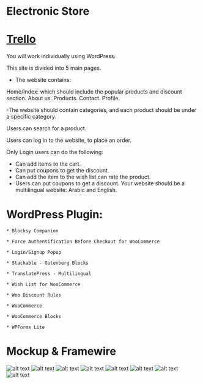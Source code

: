 # Electronic Store

# [Trello](https://trello.com/b/BVKN5tPs/wordpress-store)

You will work individually using WordPress.

This site is divided into 5 main pages.

- The website contains:

Home/Index: which should include the popular products and discount section. About us. Products. Contact. Profile.

-The website should contain categories, and each product should be under a specific category.

Users can search for a product.

Users can log in to the website, to place an order.

Only Login users can do the following: 

* Can add items to the cart.
* Can put coupons to get the discount.
* Can add the item to the wish list can rate the product. 
* Users can put coupons to get a discount. Your website should be a multilingual website: Arabic and English. 



# WordPress Plugin:
    * Blocksy Companion

    * Force Authentification Before Checkout for WooCommerce

    * Login/Signup Popup

    * Stackable - Gutenberg Blocks

    * TranslatePress - Multilingual

    * Wish List for WooCommerce

    * Woo Discount Rules

    * WooCommerce

    * WooCommerce Blocks

    * WPForms Lite

# Mockup & Framewire
![alt text](./img/Desktop%20-%201.png)
![alt text](./img/Desktop%20-%202.png)
![alt text](./img/Desktop%20-%203.png)
![alt text](./img/Desktop%20-%204.png)
![alt text](./img/Desktop%20-%205.png)
![alt text](./img/Desktop%20-%206.png)
![alt text](./img/Desktop%20-%207.png)
![alt text](./img/Desktop%20-%208.png)

